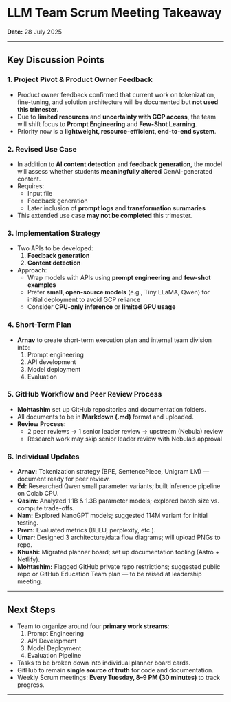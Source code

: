 # LLM Team Scrum Meeting Takeaway  
**Date:** 28 July 2025  

---

## Key Discussion Points  

### 1. Project Pivot & Product Owner Feedback  
- Product owner feedback confirmed that current work on tokenization, fine-tuning, and solution architecture will be documented but **not used this trimester**.  
- Due to **limited resources** and **uncertainty with GCP access**, the team will shift focus to **Prompt Engineering** and **Few-Shot Learning**.  
- Priority now is a **lightweight, resource-efficient, end-to-end system**.  

### 2. Revised Use Case  
- In addition to **AI content detection** and **feedback generation**, the model will assess whether students **meaningfully altered** GenAI-generated content.  
- Requires:  
  - Input file  
  - Feedback generation  
  - Later inclusion of **prompt logs** and **transformation summaries**  
- This extended use case **may not be completed** this trimester.  

### 3. Implementation Strategy  
- Two APIs to be developed:  
  1. **Feedback generation**  
  2. **Content detection**  
- Approach:  
  - Wrap models with APIs using **prompt engineering** and **few-shot examples**  
  - Prefer **small, open-source models** (e.g., Tiny LLaMA, Qwen) for initial deployment to avoid GCP reliance  
  - Consider **CPU-only inference** or **limited GPU usage**  

### 4. Short-Term Plan  
- **Arnav** to create short-term execution plan and internal team division into:  
  1. Prompt engineering  
  2. API development  
  3. Model deployment  
  4. Evaluation  

### 5. GitHub Workflow and Peer Review Process  
- **Mohtashim** set up GitHub repositories and documentation folders.  
- All documents to be in **Markdown (.md)** format and uploaded.  
- **Review Process:**  
  - 2 peer reviews → 1 senior leader review → upstream (Nebula) review  
  - Research work may skip senior leader review with Nebula’s approval  

### 6. Individual Updates  
- **Arnav:** Tokenization strategy (BPE, SentencePiece, Unigram LM) — document ready for peer review.  
- **Ed:** Researched Qwen small parameter variants; built inference pipeline on Colab CPU.  
- **Qasim:** Analyzed 1.1B & 1.3B parameter models; explored batch size vs. compute trade-offs.  
- **Nam:** Explored NanoGPT models; suggested 114M variant for initial testing.  
- **Prem:** Evaluated metrics (BLEU, perplexity, etc.).  
- **Umar:** Designed 3 architecture/data flow diagrams; will upload PNGs to repo.  
- **Khushi:** Migrated planner board; set up documentation tooling (Astro + Netlify).  
- **Mohtashim:** Flagged GitHub private repo restrictions; suggested public repo or GitHub Education Team plan — to be raised at leadership meeting.  

---

## Next Steps  
- Team to organize around four **primary work streams**:  
  1. Prompt Engineering  
  2. API Development  
  3. Model Deployment  
  4. Evaluation Pipeline  
- Tasks to be broken down into individual planner board cards.  
- GitHub to remain **single source of truth** for code and documentation.  
- Weekly Scrum meetings: **Every Tuesday, 8–9 PM (30 minutes)** to track progress.  

---
